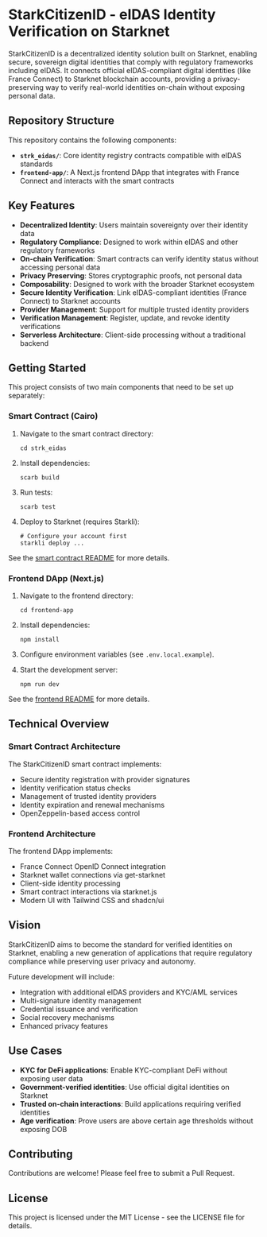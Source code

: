 # StarkCitizenID - eIDAS Identity Verification on Starknet

StarkCitizenID is a decentralized identity solution built on Starknet, enabling secure, sovereign digital identities that comply with regulatory frameworks including eIDAS. It connects official eIDAS-compliant digital identities (like France Connect) to Starknet blockchain accounts, providing a privacy-preserving way to verify real-world identities on-chain without exposing personal data.

## Repository Structure

This repository contains the following components:

- **`strk_eidas/`**: Core identity registry contracts compatible with eIDAS standards
- **`frontend-app/`**: A Next.js frontend DApp that integrates with France Connect and interacts with the smart contracts

## Key Features

- **Decentralized Identity**: Users maintain sovereignty over their identity data
- **Regulatory Compliance**: Designed to work within eIDAS and other regulatory frameworks
- **On-chain Verification**: Smart contracts can verify identity status without accessing personal data
- **Privacy Preserving**: Stores cryptographic proofs, not personal data
- **Composability**: Designed to work with the broader Starknet ecosystem
- **Secure Identity Verification**: Link eIDAS-compliant identities (France Connect) to Starknet accounts
- **Provider Management**: Support for multiple trusted identity providers
- **Verification Management**: Register, update, and revoke identity verifications
- **Serverless Architecture**: Client-side processing without a traditional backend

## Getting Started

This project consists of two main components that need to be set up separately:

### Smart Contract (Cairo)

1. Navigate to the smart contract directory:
   ```
   cd strk_eidas
   ```

2. Install dependencies:
   ```
   scarb build
   ```

3. Run tests:
   ```
   scarb test
   ```

4. Deploy to Starknet (requires Starkli):
   ```
   # Configure your account first
   starkli deploy ...
   ```

See the [smart contract README](./strk_eidas/README.md) for more details.

### Frontend DApp (Next.js)

1. Navigate to the frontend directory:
   ```
   cd frontend-app
   ```

2. Install dependencies:
   ```
   npm install
   ```

3. Configure environment variables (see `.env.local.example`).

4. Start the development server:
   ```
   npm run dev
   ```

See the [frontend README](./frontend-app/README.md) for more details.

## Technical Overview

### Smart Contract Architecture

The StarkCitizenID smart contract implements:

- Secure identity registration with provider signatures
- Identity verification status checks
- Management of trusted identity providers
- Identity expiration and renewal mechanisms
- OpenZeppelin-based access control

### Frontend Architecture

The frontend DApp implements:

- France Connect OpenID Connect integration
- Starknet wallet connections via get-starknet
- Client-side identity processing
- Smart contract interactions via starknet.js
- Modern UI with Tailwind CSS and shadcn/ui

## Vision

StarkCitizenID aims to become the standard for verified identities on Starknet, enabling a new generation of applications that require regulatory compliance while preserving user privacy and autonomy.

Future development will include:
- Integration with additional eIDAS providers and KYC/AML services
- Multi-signature identity management
- Credential issuance and verification
- Social recovery mechanisms
- Enhanced privacy features

## Use Cases

- **KYC for DeFi applications**: Enable KYC-compliant DeFi without exposing user data
- **Government-verified identities**: Use official digital identities on Starknet
- **Trusted on-chain interactions**: Build applications requiring verified identities
- **Age verification**: Prove users are above certain age thresholds without exposing DOB

## Contributing

Contributions are welcome! Please feel free to submit a Pull Request.

## License

This project is licensed under the MIT License - see the LICENSE file for details.